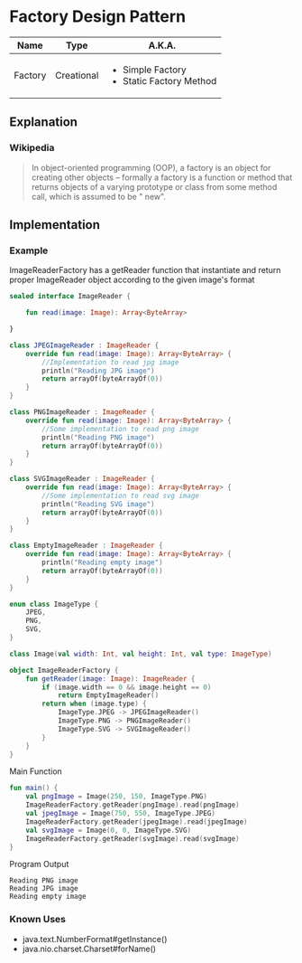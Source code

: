 # Factory Design Pattern

| Name    | Type       | A.K.A.                                                         |
|---------|------------|----------------------------------------------------------------|
| Factory | Creational | <ul><li>Simple Factory</li><li>Static Factory Method</li></ul> |

## Explanation

### Wikipedia

> In object-oriented programming (OOP), a factory is an object for creating other objects – formally a factory is a function or method that returns objects of a varying prototype or class from some method call, which is assumed to be "
new".

## Implementation

### Example

ImageReaderFactory has a getReader function that instantiate and return proper ImageReader object according to the given
image's format

```kotlin
sealed interface ImageReader {

    fun read(image: Image): Array<ByteArray>

}

class JPEGImageReader : ImageReader {
    override fun read(image: Image): Array<ByteArray> {
        //Implementation to read jpg image
        println("Reading JPG image")
        return arrayOf(byteArrayOf(0))
    }
}

class PNGImageReader : ImageReader {
    override fun read(image: Image): Array<ByteArray> {
        //Some implementation to read png image
        println("Reading PNG image")
        return arrayOf(byteArrayOf(0))
    }
}

class SVGImageReader : ImageReader {
    override fun read(image: Image): Array<ByteArray> {
        //Some implementation to read svg image
        println("Reading SVG image")
        return arrayOf(byteArrayOf(0))
    }
}

class EmptyImageReader : ImageReader {
    override fun read(image: Image): Array<ByteArray> {
        println("Reading empty image")
        return arrayOf(byteArrayOf(0))
    }
}
```

```kotlin
enum class ImageType {
    JPEG,
    PNG,
    SVG,
}
```

```kotlin
class Image(val width: Int, val height: Int, val type: ImageType)
```

```kotlin
object ImageReaderFactory {
    fun getReader(image: Image): ImageReader {
        if (image.width == 0 && image.height == 0)
            return EmptyImageReader()
        return when (image.type) {
            ImageType.JPEG -> JPEGImageReader()
            ImageType.PNG -> PNGImageReader()
            ImageType.SVG -> SVGImageReader()
        }
    }
}
```

Main Function

```kotlin
fun main() {
    val pngImage = Image(250, 150, ImageType.PNG)
    ImageReaderFactory.getReader(pngImage).read(pngImage)
    val jpegImage = Image(750, 550, ImageType.JPEG)
    ImageReaderFactory.getReader(jpegImage).read(jpegImage)
    val svgImage = Image(0, 0, ImageType.SVG)
    ImageReaderFactory.getReader(svgImage).read(svgImage)
}
```

Program Output

```
Reading PNG image
Reading JPG image
Reading empty image
```

### Known Uses

- java.text.NumberFormat#getInstance()
- java.nio.charset.Charset#forName()
